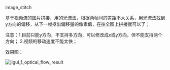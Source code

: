 image_stitch


基于视频流的图片拼接，用的光流法，根据两帧间的差距不大关系，用光流法找到y方向的偏移，从下一帧抠出偏移量的像素值，在往全图上拼接就可以了；

注意：1.目前只能y方向，不支持多方向，可以修改成x或y方向，但不能支持两个方向；
2.视频的移动速度不能太快；

效果图：


![jigui_1_optical_flow_result](https://user-images.githubusercontent.com/49335389/123021987-a3a08e00-d407-11eb-9063-87a3af80c3e2.png)

